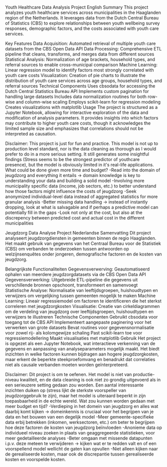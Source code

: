 Youth Healthcare Data Analysis Project
English Summary
This project analyzes youth healthcare services across municipalities in the Haaglanden region of the Netherlands. It leverages data from the Dutch Central Bureau of Statistics (CBS) to explore relationships between youth wellbeing survey responses, demographic factors, and the costs associated with youth care services.

Key Features
Data Acquisition: Automated retrieval of multiple youth care datasets from the CBS Open Data API
Data Processing: Comprehensive ETL pipeline that cleans, transforms, and merges data from different sources
Statistical Analysis: Normalization of age brackets, household types, and referral sources to enable cross-municipal comparison
Machine Learning: Linear regression model to identify factors most strongly correlated with youth care costs
Visualization: Creation of pie charts to illustrate the distribution of youth care services across age groups, household types, and referral sources
Technical Components
Uses cbsodata for accessing the Dutch Central Statistics Bureau API
Implements custom pagination for handling large datasets
Includes data normalization routines for both row-wise and column-wise scaling
Employs scikit-learn for regression modeling
Creates visualizations with matplotlib
Usage
The project is structured as a Jupyter Notebook, allowing for interactive exploration of the data and modification of analysis parameters. It provides insights into which factors may contribute to higher youth care costs, though it acknowledges the limited sample size and emphasizes that correlations should not be interpreted as causation.

Disclaimer:
This project is just for fun and practice. This model is not up to production level standard, nor is the data cleaning as thorough as I would prefer to do in a more serious setting.
It still generates some insightful findings (Stress seems to be the strongest predictor of youthcare presence), but the model is obviously limited in it's real-life applications.
What could be done given more time and budget?
-Read into the domain of jeugdzorg and everything it entails -> domain knowledge is key to understanding your data and building a solid model
-Involving more municipality specific data (income, job sectors, etc.) to better understand how those factors might influence the costs of jeugdzorg
-Seek anonymized individual-level data instead of aggregated statistics for more granular analysis
-Better missing data handling -> instead of instantly dropping, look at what is salvagable and if perhaps a predictive model can potentially fill in the gaps
-Look not only at the cost, but also at the discrepency between predicted cost and actual cost in the different municipalities

Jeugdzorg Data Analyse Project
Nederlandse Samenvatting
Dit project analyseert jeugdzorgdiensten in gemeenten binnen de regio Haaglanden. Het maakt gebruik van gegevens van het Centraal Bureau voor de Statistiek (CBS) om verbanden te onderzoeken tussen antwoorden op welzijnsenquêtes onder jongeren, demografische factoren en de kosten van jeugdzorg.

Belangrijkste Functionaliteiten
Gegevensverwerving: Geautomatiseerd ophalen van meerdere jeugdzorgdatasets via de CBS Open Data API
Gegevensverwerking: Uitgebreide ETL-pipeline die gegevens uit verschillende bronnen opschoont, transformeert en samenvoegt
Statistische Analyse: Normalisatie van leeftijdsgroepen, huishoudtypen en verwijzers om vergelijking tussen gemeenten mogelijk te maken
Machine Learning: Lineair regressiemodel om factoren te identificeren die het sterkst correleren met jeugdzorgkosten
Visualisatie: Creatie van cirkeldiagrammen om de verdeling van jeugdzorg over leeftijdsgroepen, huishoudtypen en verwijzers te illustreren
Technische Componenten
Gebruikt cbsodata voor toegang tot de CBS API
Implementeert aangepaste paginering voor het verwerken van grote datasets
Bevat routines voor gegevensnormalisatie voor zowel rij- als kolomgewijze schaling
Past scikit-learn toe voor regressiemodellering
Maakt visualisaties met matplotlib
Gebruik
Het project is opgezet als een Jupyter Notebook, wat interactieve verkenning van de gegevens en aanpassing van analyseparameters mogelijk maakt. Het biedt inzichten in welke factoren kunnen bijdragen aan hogere jeugdzorgkosten, maar erkent de beperkte steekproefomvang en benadrukt dat correlaties niet als causale verbanden moeten worden geïnterpreteerd.

Disclaimer:
Dit project is om te oefenen. Het model is niet van productie-niveau kwaliteit, en de data cleaning is ook niet zo grondig uitgevoerd als in een serieuzere setting gedaan zou worden.
Een aantal interessante inzichten duiken op (stress lijkt de sterkste voorspeller van jeugdzorggebruik te zijn), maar het model is uiteraard beperkt in zijn toepasbaarheid in de echte wereld.
Wat zou kunnen worden gedaan met meer budget en tijd?
-Verdieping in het domein van jeugdzorg en alles wat daarbij komt kijken -> domeinkennis is cruciaal voor het begrijpen van je data en het bouwen van een degelijk model
-Meer gemeente-specifieke data erbij betrekken (inkomen, werksectoren, etc.) om beter te begrijpen hoe deze factoren de kosten van jeugdzorg beïnvloeden
-Anonieme data op individueel niveau zoeken in plaats van geaggregeerde statistieken, voor meer gedetailleerde analyses
-Beter omgaan met missende datapunten i.p.v. deze meteen te verwijderen -> kijken wat er te redden valt en of een voorspellend model wellicht de gaten kan opvullen
-Niet alleen kijken naar de gerealiseerde kosten, maar ook de discrepantie tussen gerealiseerde kosten en voorspelde kosten.
